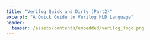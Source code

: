 ```yaml
---
title: "Verilog Quick and Dirty (Part2)"
excerpt: "A Quick Guide to Verilog HLD Language"
header:
  teaser: /assets/contents/embedded/verilog_logo.png
---
```


